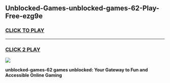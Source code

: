 
## Unblocked-Games-unblocked-games-62-Play-Free-ezg9e
<h3>
<a href="https://premium76.site?title=unblocked-games-62&ref=23A">CLICK TO PLAY</a></h3>
<hr>

<h3>
<a href="https://premium76.site?title=unblocked-games-62&ref=23A">CLICK 2 PLAY</a>
  
</h3>

<a href="https://premium76.site?title=unblocked-games-62&ref=23A"><img src="https://clearcache.store/games.png"></a>


**unblocked-games-62 games unblocked: Your Gateway to Fun and Accessible Online Gaming**
